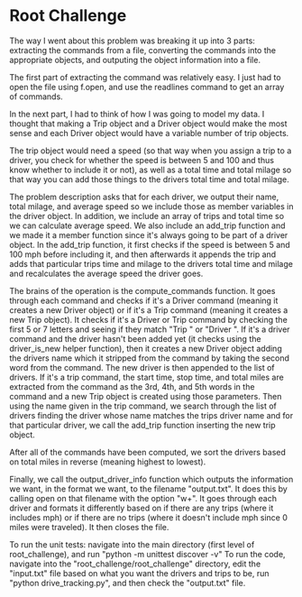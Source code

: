 # Root Challenge

The way I went about this problem was breaking it up into 3 parts: extracting the commands from a file, converting the commands into the appropriate objects, and outputing the object information into a file.

The first part of extracting the command was relatively easy. I just had to open the file using f.open, and use the readlines command to get an array of commands.

In the next part, I had to think of how I was going to model my data. I thought that making a Trip object and a Driver object would make the most sense and each Driver object would have a variable number of trip objects.

The trip object would need a speed (so that way when you assign a trip to a driver, you check for whether the speed is between 5 and 100 and thus know whether to include it or not), as well as a total time and total milage so that way you can add those things to the drivers total time and total milage.

The problem description asks that for each driver, we output their name, total milage, and average speed so we include those as member variables in the driver object. In addition, we include an array of trips and total time so we can calculate average speed. We also include an add_trip function and we made it a member function since it's always going to be part of a driver object. In the add_trip function, it first checks if the speed is between 5 and 100 mph before including it, and then afterwards it appends the trip and adds that particular trips time and milage to the drivers total time and milage and recalculates the average speed the driver goes.

The brains of the operation is the compute_commands function. It goes through each command and checks if it's a Driver command (meaning it creates a new Driver object) or if it's a Trip command (meaning it creates a new Trip object). It checks if it's a Driver or Trip command by checking the first 5 or 7 letters and seeing if they match "Trip " or "Driver ". If it's a driver command and the driver hasn't been added yet (it checks using the driver_is_new helper function), then it creates a new Driver object adding the drivers name which it stripped from the command by taking the second word from the command. The new driver is then appended to the list of drivers. If it's a trip command, the start time, stop time, and total miles are extracted from the command as the 3rd, 4th, and 5th words in the command and a new Trip object is created using those parameters. Then using the name given in the trip command, we search through the list of drivers finding the driver whose name matches the trips driver name and for that particular driver, we call the add_trip function inserting the new trip object.

After all of the commands have been computed, we sort the drivers based on total miles in reverse (meaning highest to lowest).

Finally, we call the output_driver_info function which outputs the information we want, in the format we want, to the filename "output.txt". It does this by calling open on that filename with the option "w+". It goes through each driver and formats it differently based on if there are any trips (where it includes mph) or if there are no trips (where it doesn't include mph since 0 miles were traveled). It then closes the file.



To run the unit tests: navigate into the main directory (first level of root_challenge), and run "python -m unittest discover -v"
To run the code, navigate into the "root_challenge/root_challenge" directory, edit the "input.txt" file based on what you want the drivers and trips to be, run "python drive_tracking.py", and then check the "output.txt" file.
